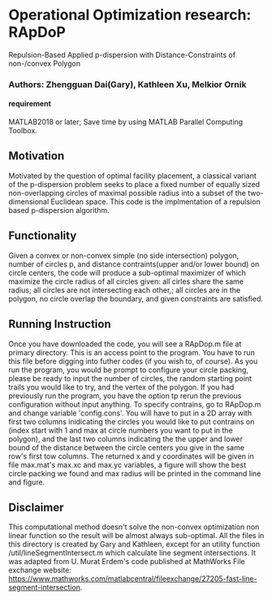 # Operational Optimization research: RApDoP
Repulsion-Based Applied p-dispersion with Distance-Constraints of non-/convex Polygon
### Authors: Zhengguan Dai(Gary), Kathleen Xu, Melkior Ornik
#### requirement
MATLAB2018 or later; Save time by using MATLAB Parallel Computing Toolbox.
## Motivation
Motivated by the question of optimal facility placement, a classical variant of the p-dispersion problem seeks to place a fixed number of equally sized non-overlapping circles of maximal possible radius into a subset of the two-dimensional Euclidean space. This code is the implmentation of a repulsion based p-dispersion algorithm. 
## Functionality
Given a convex or non-convex simple (no side intersection) polygon, number of circles p, and distance contraints(upper and/or lower bound) on circle centers, the code will produce a sub-optimal maximizer of which maximize the circle radius of all circles given: all cirles share the same radius; all circles are not intersecting each other,; all circles are in the polygon, no circle overlap the boundary, and given constraints are satisfied.
## Running Instruction
Once you have downloaded the code, you will see a RApDop.m file at primary directory. This is an access point to the program. You have to run this file before digging into futher codes (if you wish to, of course). As you run the program, you would be prompt to configure your circle packing, please be ready to input the number of circles, the random starting point trails you would like to try, and the vertex of the polygon. If you had previously run the program, you have the option tp rerun the previous configuration without input anything. To specify contrains, go to RApDop.m and change variable 'config.cons'. You will have to put in a 2D array with first two columns inidicating the circles you would like to put contrains on (index start with 1 and max at circle numbers you want to put in the polygon), and the last two columns indicating the the upper and lower bound of the distance between the circle centers you give in the same row's first tow columns.
The returned x and y coordinates will be given in file max.mat's max.xc and max.yc variables, a figure will show the best circle packing we found and max radius will be printed in the command line and figure. 
## Disclaimer
This computational method doesn't solve the non-convex optimization non linear function so the result will be almost always sub-optimal.
All the files in this directory is created by Gary and Kathleen, except for an utility function /util/lineSegmentIntersect.m which calculate line segment intersections. It was adapted from U. Murat Erdem's code published at MathWorks File exchange website: https://www.mathworks.com/matlabcentral/fileexchange/27205-fast-line-segment-intersection. 
